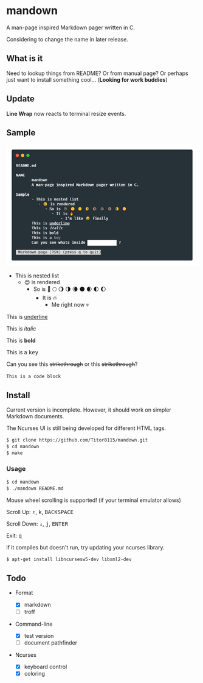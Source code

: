 # mandown

A man-page inspired Markdown pager written in C.

Considering to change the name in later release.

## What is it

Need to lookup things from README? Or from manual page? Or perhaps just want to install something cool... (**Looking for work buddies**)

## Update

**Line Wrap** now reacts to terminal resize events.

## Sample

![screenshot](./screenshot.png)

- This is nested list
  - 😊 is rendered
    - So is 🌚 🌕 🌖 🌗 🌘 🌑 🌒 🌓 🌔
      - It is 🔥
        - Me right now 💀

This is <ins>underline</ins>

This is <em>italic</em>

This is <strong>bold</strong>

This is a <kbd>key</kbd>

Can you see this <s>strikethrough</s> or this <del>strikethrough</del>?

`This is a code block`

## Install

Current version is incomplete. However, it should work on simpler Markdown documents.

The Ncurses UI is still being developed for different HTML tags.

```bash
$ git clone https://github.com/Titor8115/mandown.git
$ cd mandown
$ make
```

### Usage

```bash
$ cd mandown
$ ./mandown README.md
```

Mouse wheel scrolling is supported! (if your terminal emulator allows)

Scroll Up: <kbd>↑</kbd>, <kbd>k</kbd>, <kbd>BACKSPACE</kbd>

Scroll Down: <kbd>↓</kbd>, <kbd>j</kbd>, <kbd>ENTER</kbd>

Exit: <kbd>q</kbd>

if it compiles but doesn't run, try updating your ncurses library.

```bash
$ apt-get install libncursesw5-dev libxml2-dev
```

## Todo

- Format

  - [x] markdown
  - [ ] troff

- Command-line

  - [x] test version
  - [ ] document pathfinder

- Ncurses
  - [x] keyboard control
  - [x] coloring
